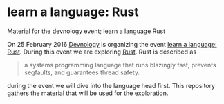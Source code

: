 # learn a language: Rust
Material for the devnology event; learn a language Rust

On 25 February 2016 [Devnology][devnology] is organizing the event [learn a language: Rust][event]. During this event we are exploring [Rust][rustlang]. Rust is described as

> a systems programming language that runs blazingly fast, prevents segfaults, and guarantees thread safety. 

during the event we will dive into the language head first. This repository gathers the material that will be used for the exploration.

[devnology]: http://devnology.nl/
[event]: http://devnology.nl/events/learn-a-language-rust
[rustlang]: https://www.rust-lang.org/
